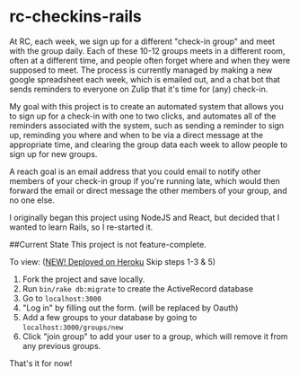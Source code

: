 # rc-checkins-rails


At RC, each week, we sign up for a different "check-in group" and meet with the group daily. Each of these 10-12 groups meets in a different room, often at a different time, and people often forget where and when they were supposed to meet.  The process is currently managed by making a new google spreadsheet each week, which is emailed out, and a chat bot that sends reminders to everyone on Zulip that it's time for (any) check-in.

My goal with this project is to create an automated system that allows you to sign up for a check-in with one to two clicks, and automates all of the reminders associated with the system, such as sending a reminder to sign up, reminding you where and when to be via a direct message at the appropriate time, and clearing the group data each week to allow people to sign up for new groups.

A reach goal is an email address that you could email to notify other members of your check-in group if you're running late, which would then forward the email or direct message the other members of your group, and no one else.

I originally began this project using NodeJS and React, but decided that I wanted to learn Rails, so I re-started it.

##Current State
This project is not feature-complete.

To view:
([NEW! Deployed on Heroku](https://rccheckins.herokuapp.com/) Skip steps 1-3 & 5)

1. Fork the project and save locally. 
2. Run `bin/rake db:migrate` to create the ActiveRecord database
3. Go to `localhost:3000`
4. "Log in" by filling out the form. (will be replaced by Oauth)
5. Add a few groups to your database by going to `localhost:3000/groups/new`
6. Click "join group" to add your user to a group, which will remove it from any previous groups.

That's it for now!

